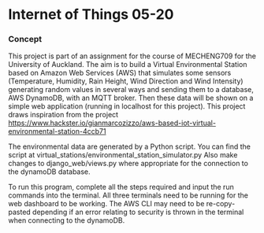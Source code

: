 # Internet of Things 05-20 
### Concept
This project is part of an assignment for the course of MECHENG709 for the University of Auckland. The aim is to build a Virtual Environmental Station based on Amazon Web Services (AWS) that simulates some sensors (Temperature, Humidity, Rain Height, Wind Direction and Wind Intensity) generating random values in several ways and sending them to a database, AWS DynamoDB, with an MQTT broker. Then these data will be shown on a simple web application (running in localhost for this project).
This project draws inspiration from the project https://www.hackster.io/gianmarcozizzo/aws-based-iot-virtual-environmental-station-4ccb71

The environmental data are generated by a Python script.
You can find the script at virtual_stations/environmental_station_simulator.py
Also make changes to django_web/views.py where appropriate for the connection to the dynamoDB database.

To run this program, complete all the steps required and input the run commands into the terminal. All three terminals need to be running for the web dashboard to be working.
The AWS CLI may need to be re-copy-pasted depending if an error relating to security is thrown in the terminal when connecting to the dynamoDB.
